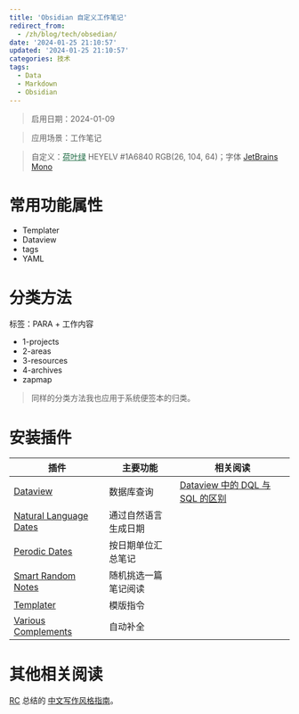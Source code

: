 ```yaml
---
title: 'Obsidian 自定义工作笔记'
redirect_from:
  - /zh/blog/tech/obsedian/
date: '2024-01-25 21:10:57'
updated: '2024-01-25 21:10:57'
categories: 技术
tags:
  - Data
  - Markdown
  - Obsidian
---
```


> 启用日期：2024-01-09

> 应用场景：工作笔记

> 自定义：<a href="https://color-term.com/color/heyelv-1a6840/" style="color: #1A6840 !important;">荷叶绿</a> HEYELV #1A6840 RGB(26, 104, 64)；字体 [JetBrains Mono](https://www.jetbrains.com/lp/mono/)

# 常用功能属性

- Templater
- Dataview
- tags
- YAML

# 分类方法

标签：PARA + 工作内容

<!-- more -->

- 1-projects
- 2-areas
- 3-resources
- 4-archives
- zapmap

> 同样的分类方法我也应用于系统便签本的归类。

# 安装插件

| 插件                                                                 | 主要功能             | 相关阅读                                                                                                                                      |
| -------------------------------------------------------------------- | -------------------- | --------------------------------------------------------------------------------------------------------------------------------------------- |
| [Dataview](obsidian://show-plugin?id=dataview)                       | 数据库查询           | [Dataview 中的 DQL 与 SQL 的区别](https://pkmer.cn/Pkmer-Docs/10-obsidian/obsidian社区插件/dataview/dataview基本语法/31---dql-与-sql-的异同/) |
| [Natural Language Dates](obsidian://show-plugin?id=nldates-obsidian) | 通过自然语言生成日期 |
| [Perodic Dates](obsidian://show-plugin?id=periodic-notes)            | 按日期单位汇总笔记   |
| [Smart Random Notes](obsidian://show-plugin?id=smart-random-note)    | 随机挑选一篇笔记阅读 |
| [Templater](obsidian://show-plugin?id=templater-obsidian)            | 模版指令             |
| [Various Complements](obsidian://show-plugin?id=various-complements) | 自动补全             |

# 其他相关阅读

[RC](https://stdrc.cc) 总结的 [中文写作风格指南](https://stdrc.cc/style-guides/chinese)。
